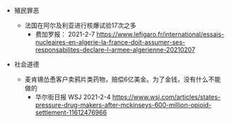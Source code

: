 * 殖民罪恶
  * 法国在阿尔及利亚进行核爆试验17次之多
    * 费加罗报： 2021-2-7 https://www.lefigaro.fr/international/essais-nucleaires-en-algerie-la-france-doit-assumer-ses-responsabilites-declare-l-armee-algerienne-20210207


* 社会道德
  * 麦肯锡怂恿客户卖鸦片类药物，赔偿6亿美金。为了金钱，没有什么不能做的
    * 华尔街日报 WSJ 2021-2-4  https://www.wsj.com/articles/states-pressure-drug-makers-after-mckinseys-600-million-opioid-settlement-11612476966
